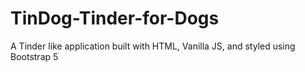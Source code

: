 # TinDog-Tinder-for-Dogs

A Tinder like application built with HTML, Vanilla JS, and styled using Bootstrap 5
